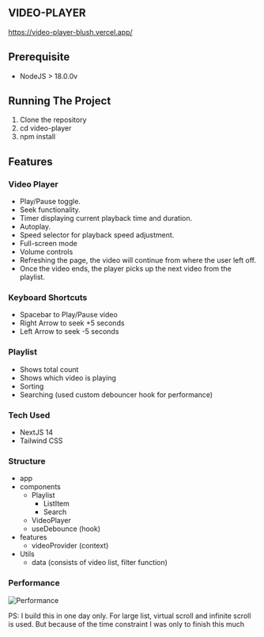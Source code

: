 ## VIDEO-PLAYER
https://video-player-blush.vercel.app/

## Prerequisite
- NodeJS  > 18.0.0v

## Running The Project
1.	Clone the repository
2.	cd video-player
3.	npm install

## Features
### Video Player
-   Play/Pause toggle.
-   Seek functionality.
-   Timer displaying current playback time and duration.
-   Autoplay.
-   Speed selector for playback speed adjustment.
- Full-screen mode
- Volume controls
- Refreshing the page, the video will continue from where the user left off.
- Once the video ends, the player picks up the next video from the playlist.

### Keyboard Shortcuts
- Spacebar to Play/Pause video
- Right Arrow to seek +5 seconds
- Left Arrow to seek -5 seconds 

### Playlist
- Shows total count
- Shows which video is playing
- Sorting
- Searching (used custom debouncer hook for performance)

### Tech Used
- NextJS 14
- Tailwind CSS

### Structure
- app
- components
	- Playlist
		- ListItem
		- Search
	- VideoPlayer
	- useDebounce (hook)
- features
	- videoProvider (context)
-  Utils
	- data (consists of video list, filter function)
	
### Performance
![Performance](https://video-player-blush.vercel.app/performance.png)

PS: I build this in one day only.
For large list, virtual scroll and infinite scroll is used. But because of the time constraint I was only to finish this much